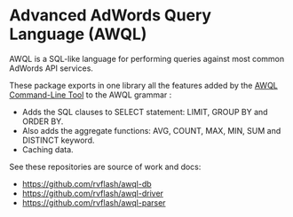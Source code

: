 # Advanced AdWords Query Language (AWQL)

AWQL is a SQL-like language for performing queries against most common AdWords API services.

These package exports in one library all the features added by the [AWQL Command-Line Tool](https://github.com/rvflash/awql "The AWQL Command-Line Tool") to the AWQL grammar : 

* Adds the SQL clauses to SELECT statement: LIMIT, GROUP BY and ORDER BY.
* Also adds the aggregate functions: AVG, COUNT, MAX, MIN, SUM and DISTINCT keyword.
* Caching data.


See these repositories are source of work and docs:
* https://github.com/rvflash/awql-db
* https://github.com/rvflash/awql-driver
* https://github.com/rvflash/awql-parser